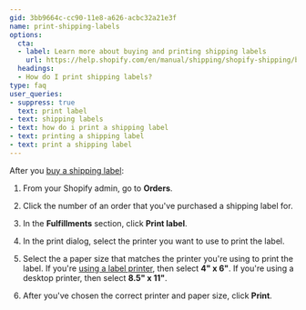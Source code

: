 ```yaml
---
gid: 3bb9664c-cc90-11e8-a626-acbc32a21e3f
name: print-shipping-labels
options:
  cta:
  - label: Learn more about buying and printing shipping labels
    url: https://help.shopify.com/en/manual/shipping/shopify-shipping/buy-and-print
  headings:
  - How do I print shipping labels?
type: faq
user_queries:
- suppress: true
  text: print label
- text: shipping labels
- text: how do i print a shipping label
- text: printing a shipping label
- text: print a shipping label
---
```


After you [buy a shipping label](https://help.shopify.com/en/manual/shipping/shopify-shipping/buy-and-print#buy-a-shipping-label):

1. From your Shopify admin, go to **Orders**.

2. Click the number of an order that you've purchased a shipping label for.

3. In the **Fulfillments** section, click **Print label**.

4. In the print dialog, select the printer you want to use to print the label.

5. Select the a paper size that matches the printer you're using to print the label. If you're [using a label printer](/manual/shipping/shopify-shipping/label-printers), then select **4" x 6"**. If you're using a desktop printer, then select **8.5" x 11"**.

6. After you've chosen the correct printer and paper size, click **Print**.
